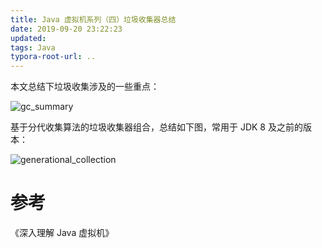 ```yaml
---
title: Java 虚拟机系列（四）垃圾收集器总结
date: 2019-09-20 23:22:23
updated:
tags: Java
typora-root-url: ..
---
```


本文总结下垃圾收集涉及的一些重点：

![gc_summary](/img/java/jvm/gc_summary.png)

基于分代收集算法的垃圾收集器组合，总结如下图，常用于 JDK 8 及之前的版本：

![generational_collection](/img/java/jvm/generational_collection.png)

# 参考

《深入理解 Java 虚拟机》
